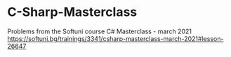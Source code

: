 # C-Sharp-Masterclass

Problems from the Softuni course C# Masterclass - march 2021
https://softuni.bg/trainings/3341/csharp-masterclass-march-2021#lesson-26647
